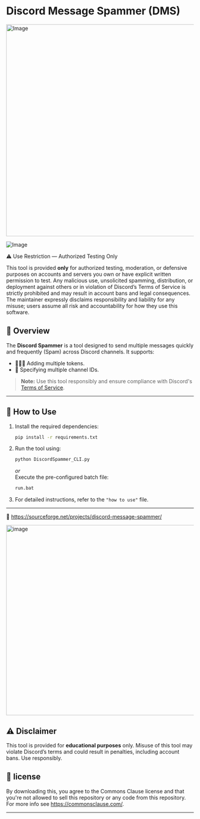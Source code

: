 


# Discord Message Spammer (DMS)

<img width="1413" height="568" alt="Image" src="https://github.com/user-attachments/assets/b8bb8950-8e21-4811-85ca-0487ff6643dd" />

![Image](https://github.com/user-attachments/assets/c946d911-2781-43fa-8c45-a7ca8d2233f3)

⚠️ Use Restriction — Authorized Testing Only

This tool is provided **only** for authorized testing, moderation, or defensive purposes on accounts and servers you own or have explicit written permission to test. Any malicious use, unsolicited spamming, distribution, or deployment against others or in violation of Discord’s Terms of Service is strictly prohibited and may result in account bans and legal consequences.  
The maintainer expressly disclaims responsibility and liability for any misuse; users assume all risk and accountability for how they use this software.

## 📜 Overview

The **Discord Spammer** is a tool designed to send multiple messages quickly and frequently (Spam) across Discord channels. It supports:  
- 🧑‍🤝‍🧑 Adding multiple tokens.  
- 📝 Specifying multiple channel IDs.  

> **Note:** Use this tool responsibly and ensure compliance with Discord's [Terms of Service](https://discord.com/terms).

---

## 🚀 How to Use

1. Install the required dependencies:
   ```bash
   pip install -r requirements.txt
   ```
2. Run the tool using:
   ```bash
   python DiscordSpammer_CLI.py
   ```
   *or*  
   Execute the pre-configured batch file:
   ```bash
   run.bat
   ```

3. For detailed instructions, refer to the `"how to use"` file.

---

🔗 https://sourceforge.net/projects/discord-message-spammer/

<img width="1171" height="510" alt="image" src="https://github.com/user-attachments/assets/7a461f0a-db3b-4d13-ab03-137a05adaf61" />



## ⚠️ Disclaimer

This tool is provided for **educational purposes** only. Misuse of this tool may violate Discord’s terms and could result in penalties, including account bans. Use responsibly. 

## 💼 license

By downloading this, you agree to the Commons Clause license and that you're not allowed to sell this repository or any code from this repository. For more info see https://commonsclause.com/.

---
